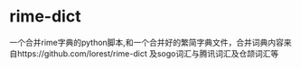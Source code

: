 # rime-dict
一个合并rime字典的python脚本,和一个合并好的繁简字典文件，合并词典内容来自https://github.com/Iorest/rime-dict 及sogo词汇与腾讯词汇及仓颉词汇等
